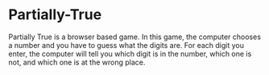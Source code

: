 # Partially-True

Partially True is a browser based game. In this game, the computer chooses a number and you have to guess what the digits are. For each digit you enter, the computer will tell you which digit is in the number, which one is not, and which one is at the wrong place.

